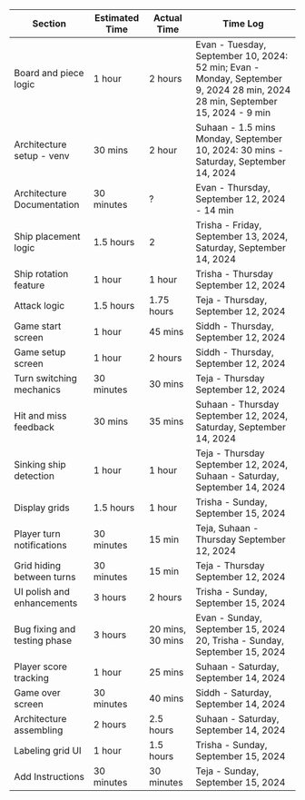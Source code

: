 | Section                      | Estimated Time | Actual Time | Time Log                                                                            |
| ---------------------------- | -------------- | ----------- | ----------------------------------------------------------------------------------- |
| Board and piece logic        | 1 hour         | 2 hours     | Evan - Tuesday, September 10, 2024: 52 min; Evan - Monday, September 9, 2024 28 min, 2024 28 min, September 15, 2024 - 9 min |
| Architecture setup - venv    | 30 mins        | 2 hour      | Suhaan - 1.5 mins Monday, September 10, 2024: 30 mins - Saturday, September 14, 2024|
| Architecture Documentation   | 30 minutes     | ?           | Evan - Thursday, September 12, 2024 - 14 min                                        |
| Ship placement logic         | 1.5 hours      | 2           | Trisha - Friday, September 13, 2024, Saturday, September 14, 2024                   |
| Ship rotation feature        | 1 hour   | 1 hour         | Trisha - Thursday September 12, 2024                                                                                           |
| Attack logic                 | 1.5 hours      | 1.75 hours  | Teja - Thursday, September 12, 2024                                                                                   |
| Game start screen            | 1 hour         | 45 mins     | Siddh - Thursday, September 12, 2024                                                |
| Game setup screen            | 1 hour         | 2 hours     | Siddh - Thursday, September 12, 2024                                                |
| Turn switching mechanics     | 30 minutes     | 30 mins      | Teja - Thursday September 12, 2024                                                                                  |
| Hit and miss feedback        | 30 mins        | 35 mins     | Suhaan -  Thursday September 12, 2024,  Saturday, September 14, 2024                |
| Sinking ship detection       | 1 hour         | 1 hour         | Teja - Thursday September 12, 2024, Suhaan - Saturday, September 14, 2024                                    |
| Display grids                | 1.5 hours      | 1 hour           | Trisha - Sunday, September 15, 2024                                                                                   |
| Player turn notifications    | 30 minutes     | 15 min      | Teja, Suhaan - Thursday September 12, 2024                                     |
| Grid hiding between turns    | 30 minutes     |  15 min       | Teja - Thursday September 12, 2024                                                                                   |
| UI polish and enhancements   | 3 hours        | 2 hours           | Trisha - Sunday, September 15, 2024                                                                                   |
| Bug fixing and testing phase | 3 hours        | 20 mins, 30 mins    | Evan - Sunday, September 15, 2024 20, Trisha - Sunday, September 15, 2024 | Tmin                                            |
| Player score tracking        | 1 hour         | 25 mins     | Suhaan - Saturday, September 14, 2024                                               |
| Game over screen             | 30 minutes     | 40 mins     | Siddh - Saturday, September 14, 2024                                                |
| Architecture assembling      | 2 hours        | 2.5 hours   | Suhaan - Saturday, September 14, 2024                                               |
| Labeling grid UI | 1 hour |  1.5 hours | Trisha - Sunday, September 15, 2024 |
| Add Instructions | 30 minutes |  30 minutes | Teja - Sunday, September 15, 2024 |
